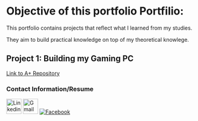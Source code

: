 # Objective of this portfolio Portfilio:
  
  This portfolio contains projects that reflect what I learned from my studies.
  
  They aim to build practical knowledge on top of my theoretical knowlege. 

## Project 1: Building my Gaming PC
[Link to A+ Repository](./A+/index.md)

### Contact Information/Resume
<a href="https://www.linkedin.com/in/dylanparay/" target="_blank">
<img src="https://pngimg.com/uploads/linkedIn/linkedIn_PNG8.png" alt="Linkedin Account" width="40" height="40"></a>
  
<a href="mailto: Dylan.Paray19@gmail.com" target="_blank">
<img src="https://www.pngall.com/wp-content/uploads/12/Gmail-Logo-PNG-Photo.png" alt="Gmail Account" width="40" height="40"></a>

<a href="https://www.facebook.com" target="_blank">
<img src="facebook-icon.png" alt="Facebook"></a>

